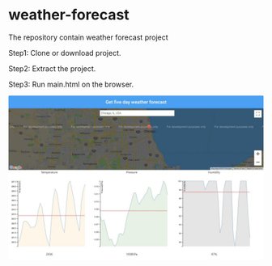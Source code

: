 # weather-forecast
The repository contain weather forecast project

Step1: Clone or download project.

Step2: Extract the project.

Step3: Run main.html on the browser.

![alt text](https://raw.githubusercontent.com/roshan-undirwade/weather-forecast/master/weather-forecast-screenshot.png) 
